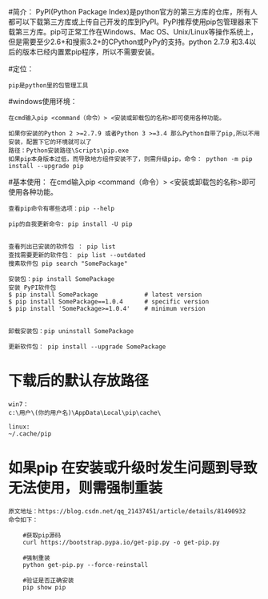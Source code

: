 #简介：
    PyPI(Python Package Index)是python官方的第三方库的仓库，所有人都可以下载第三方库或上传自己开发的库到PyPI。PyPI推荐使用pip包管理器来下载第三方库。pip可正常工作在Windows、Mac OS、Unix/Linux等操作系统上，但是需要至少2.6+和搜索3.2+的CPython或PyPy的支持。python 2.7.9 和3.4以后的版本已经内置累pip程序，所以不需要安装。

#定位：

    pip是python里的包管理工具

#windows使用环境：

    在cmd输入pip <command（命令）> <安装或卸载包的名称>即可使用各种功能。

    如果你安装的Python 2 >=2.7.9 或者Python 3 >=3.4 那么Python自带了pip,所以不用安装，配置下它的环境就可以了
    路径：Python安装路径\Scripts\pip.exe
    如果pip本身版本过低，而导致地方组件安装不了，则需升级pip，命令： python -m pip install --upgrade pip



#基本使用：
    在cmd输入pip <command（命令）> <安装或卸载包的名称>即可使用各种功能。


    查看pip命令有哪些选项：pip --help

    pip的自我更新命令: pip install -U pip


    查看列出已安装的软件包 ： pip list
    查找需要更新的软件包： pip list --outdated
    搜素软件包 pip search "SomePackage"
    
    安装包：pip install SomePackage
    安装 PyPI软件包
    $ pip install SomePackage             # latest version
    $ pip install SomePackage==1.0.4      # specific version
    $ pip install 'SomePackage>=1.0.4'    # minimum version
    
    
    卸载安装包：pip uninstall SomePackage
    
    更新软件包： pip install --upgrade SomePackage



# 下载后的默认存放路径
    win7：
    c:\用户\(你的用户名)\AppData\Local\pip\cache\
    
    linux:
    ~/.cache/pip


# 如果pip 在安装或升级时发生问题到导致无法使用，则需强制重装

    原文地址：https://blog.csdn.net/qq_21437451/article/details/81490932
    命令如下：
        
        #获取pip源码
        curl https://bootstrap.pypa.io/get-pip.py -o get-pip.py
        
        #强制重装
        python get-pip.py --force-reinstall
        
        #验证是否正确安装
        pip show pip
    